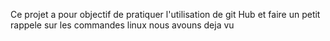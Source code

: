 Ce projet a pour objectif de pratiquer l'utilisation de git Hub 
et faire un petit rappele sur les commandes linux nous avouns deja vu
